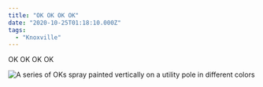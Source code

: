 ```yaml
---
title: "OK OK OK OK"
date: "2020-10-25T01:18:10.000Z"
tags: 
  - "Knoxville"
---
```


OK OK OK OK

![A series of OKs spray painted vertically on a utility pole in different colors](/img/note-images/cb2f014b23-1024x1024.jpg)
